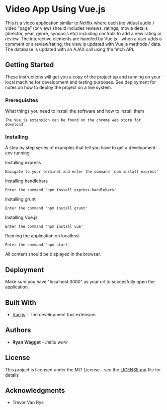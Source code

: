 # Video App Using Vue.js

This is a video application similar to Netflix where each individual audio / video “page” (or view) should includes reviews, ratings, movie details
(director, year, genre, synopsis etc) including controls to add a new rating or review. The
interactive elements are handled by Vue.js - when a user adds a comment or a
review/rating, the view is updated with Vue.js methods / data. The database is updated with an
AJAX call using the fetch API.

## Getting Started

These instructions will get you a copy of the project up and running on your local machine for development and testing purposes. See deployment for notes on how to deploy the project on a live system.

### Prerequisites

What things you need to install the software and how to install them

```
The Vue.js extension can be found on the chrome web store for download.
```

### Installing

A step by step series of examples that tell you have to get a development env running

Installing express

```
Navigate to your terminal and enter the command 'npm install express'
```

Installing handlebars

```
Enter the command 'npm install express-handlebars'
```

Installing grunt

```
Enter the command 'npm install grunt'
```

Installing Vue.js

```
Enter the command 'npm install vue'
```

Running the application on localhost

```
Enter the command 'npm start'
```
All content should be displayed in the browser.

## Deployment

Make sure you have "localhost:3000" as your url to succesfully open the application.

## Built With

* [Vue.js](https://chrome.google.com/webstore/search/vue.js) - The development tool extension

## Authors

* **Ryan Wagget** - *Initial work*

## License

This project is licensed under the MIT License - see the [LICENSE.md](LICENSE.md) file for details

## Acknowledgments

* Trevor Van Rys
